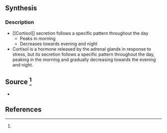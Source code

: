 ## Synthesis
### Description
- [[Cortisol]] secretion follows a specific pattern throughout the day
	- Peaks in morning
	- Decreases towards evening and night
- Cortisol is a hormone released by the adrenal glands in response to stress, but its secretion follows a specific pattern throughout the day, peaking in the morning and gradually decreasing towards the evening and night.
## Source [^1]
- 
## References

[^1]: 